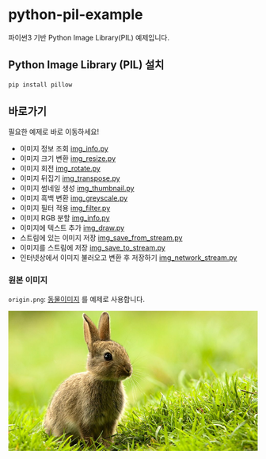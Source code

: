 # python-pil-example
파이썬3 기반 Python Image Library(PIL) 예제입니다.


## Python Image Library (PIL) 설치
```bash
pip install pillow 
```

## 바로가기
필요한 예제로 바로 이동하세요!
- 이미지 정보 조회 [img_info.py](#)
- 이미지 크기 변환 [img_resize.py](#)
- 이미지 회전 [img_rotate.py](#)
- 이미지 뒤집기 [img_transpose.py](#)
- 이미지 썸네일 생성 [img_thumbnail.py](#)
- 이미지 흑백 변환 [img_greyscale.py](#)
- 이미지 필터 적용 [img_filter.py](#)
- 이미지 RGB 분할 [img_info.py](#)
- 이미지에 텍스트 추가 [img_draw.py](#)
- 스트림에 있는 이미지 저장 [img_save_from_stream.py](#)
- 이미지를 스트림에 저장 [img_save_to_stream.py](#)
- 인터넷상에서 이미지 불러오고 변환 후 저장하기 [img_network_stream.py](#)

### 원본 이미지
`origin.png`:
[동물이미지](http://www.bbc.co.uk/programmes/articles/2l6crWZnmwrBnCWPsqcZhBw/animals-in-literature-the-ultimate-quiz) 를 예제로 사용합니다.

<div align="center">
  <img src="./origin.png">
</div>